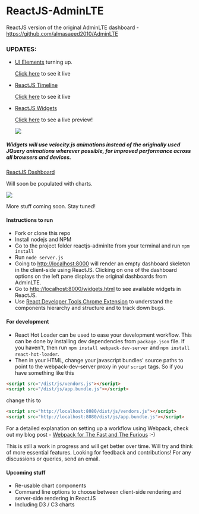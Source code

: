 # ReactJS-AdminLTE

ReactJS version of the original AdminLTE dashboard - https://github.com/almasaeed2010/AdminLTE


### UPDATES: 

- [UI Elements](https://github.com/booleanhunter/ReactJS-AdminLTE/tree/master/public/src/ui-elements) turning up.

     [Click here](http://ec2-52-74-208-196.ap-southeast-1.compute.amazonaws.com:8000/UI/general.html) to see it live



- [ReactJS Timeline](https://github.com/booleanhunter/ReactJS-AdminLTE/tree/master/public/src/timeline-page)

    [Click here](http://ec2-52-74-208-196.ap-southeast-1.compute.amazonaws.com:8000/timeline.html) to see it live


- [ReactJS Widgets](https://github.com/booleanhunter/ReactJS-AdminLTE/tree/master/public/src/widgets-page)

    [Click here](http://ec2-52-74-208-196.ap-southeast-1.compute.amazonaws.com:8000/widgets.html) to see a live preview!

    ![](https://github.com/booleanhunter/ReactJS-AdminLTE/blob/master/screenshots/widgets.png?raw=true)


##### Widgets will use velocity.js animations instead of the originally used JQuery animations wherever possible, for improved performance across all browsers and devices.


[ReactJS Dashboard](https://github.com/booleanhunter/ReactJS-AdminLTE/tree/master/public/src/dashboardV1)

Will soon be populated with charts.

![](https://github.com/booleanhunter/ReactJS-AdminLTE/blob/master/screenshots/dashboard-v1.png?raw=true)


More stuff coming soon. Stay tuned!


#### Instructions to run

- Fork or clone this repo
- Install nodejs and NPM
- Go to the project folder reactjs-adminlte from your terminal and run `npm install`
- Run `node server.js`
- Going to [http://localhost:8000](http://localhost:8000) will render an empty dashboard skeleton in the client-side using ReactJS. Clicking on one of the dashboard options on the left pane displays the original dashboards from AdminLTE.
- Go to [http://localhost:8000/widgets.html](http://localhost:8000/widgets.html) to see available widgets in ReactJS.
- Use [React Developer Tools Chrome Extension](https://chrome.google.com/webstore/detail/react-developer-tools/fmkadmapgofadopljbjfkapdkoienihi?hl=en) to understand the components hierarchy and structure and to track down bugs.


#### For development

- React Hot Loader can be used to ease your development workflow. This can be done by installing dev dependencies from `package.json` file. If you haven't, then
run `npm install webpack-dev-server` and `npm install react-hot-loader`.
- Then in your HTML, change your javascript bundles' source paths to point to the webpack-dev-server proxy in your `script` tags. So if you have something
like this 

```html
<script src="/dist/js/vendors.js"></script>
<script src="/dist/js/app.bundle.js"></script>
```

change this to 

```html
<script src="http://localhost:8080/dist/js/vendors.js"></script>
<script src="http://localhost:8080/dist/js/app.bundle.js"></script>
```

For a detailed explanation on setting up a workflow using Webpack, check out my blog post - [Webpack for The Fast and The Furious](https://medium.com/@booleanhunter/webpack-for-the-fast-and-the-furious-bf8d3746adbd#.uzx2l0hy4) :-)

This is still a work in progress and will get better over time. Will try and think of more essential features. Looking for feedback and contributions! For any discussions or queries, send an email.

#### Upcoming stuff

- Re-usable chart components
- Command line options to choose between client-side rendering and server-side rendering in ReactJS
- Including D3 / C3 charts 

